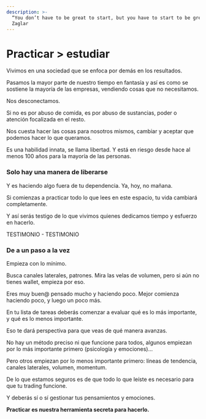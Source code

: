 ```yaml
---
description: >-
  “You don’t have to be great to start, but you have to start to be great.” -Zig
  Zaglar
---
```


# Practicar > estudiar

Vivimos en una sociedad que se enfoca por demás en los resultados.

Pasamos la mayor parte de nuestro tiempo en fantasía y así es como se sostiene la mayoría de las empresas, vendiendo cosas que no necesitamos.

Nos desconectamos.

Si no es por abuso de comida, es por abuso de sustancias, poder o atención focalizada en el resto.

Nos cuesta hacer las cosas para nosotros mismos, cambiar y aceptar que podemos hacer lo que queramos.

Es una habilidad innata, se llama libertad. Y está en riesgo desde hace al menos 100 años para la mayoría de las personas.

### Solo hay una manera de liberarse

Y es haciendo algo fuera de tu dependencia. Ya, hoy, no mañana.

Si comienzas a practicar todo lo que lees en este espacio, tu vida cambiará completamente.

Y así serás testigo de lo que vivimos quienes dedicamos tiempo y esfuerzo en hacerlo.

TESTIMONIO - TESTIMONIO

### De a un paso a la vez

Empieza con lo mínimo.

Busca canales laterales, patrones. Mira las velas de volumen, pero si aún no tienes wallet, empieza por eso.

Eres muy buen@ pensado mucho y haciendo poco. Mejor comienza haciendo poco, y luego un poco más.

En tu lista de tareas deberás comenzar a evaluar qué es lo más importante, y qué es lo menos importante.

Eso te dará perspectiva para que veas de qué manera avanzas.

No hay un método preciso ni que funcione para todos, algunos empiezan por lo más importante primero (psicología y emociones)...

Pero otros empiezan por lo menos importante primero: líneas de tendencia, canales laterales, volumen, momentum.

De lo que estamos seguros es de que todo lo que leíste es necesario para que tu trading funcione.

Y deberás sí o sí gestionar tus pensamientos y emociones.

**Practicar es nuestra herramienta secreta para hacerlo.**
